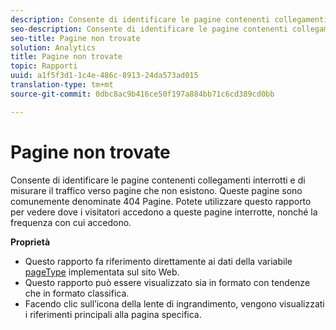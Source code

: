 ```yaml
---
description: Consente di identificare le pagine contenenti collegamenti interrotti e di misurare il traffico verso pagine che non esistono. Queste pagine sono comunemente denominate 404 Pagine. Potete utilizzare questo rapporto per vedere dove i visitatori accedono a queste pagine interrotte, nonché la frequenza con cui accedono.
seo-description: Consente di identificare le pagine contenenti collegamenti interrotti e di misurare il traffico verso pagine che non esistono. Queste pagine sono comunemente denominate 404 Pagine. Potete utilizzare questo rapporto per vedere dove i visitatori accedono a queste pagine interrotte, nonché la frequenza con cui accedono.
seo-title: Pagine non trovate
solution: Analytics
title: Pagine non trovate
topic: Rapporti
uuid: a1f5f3d1-1c4e-486c-8913-24da573ad015
translation-type: tm+mt
source-git-commit: 0dbc8ac9b416ce50f197a884bb71c6cd389cd0bb

---
```



# Pagine non trovate

Consente di identificare le pagine contenenti collegamenti interrotti e di misurare il traffico verso pagine che non esistono. Queste pagine sono comunemente denominate 404 Pagine. Potete utilizzare questo rapporto per vedere dove i visitatori accedono a queste pagine interrotte, nonché la frequenza con cui accedono.

**Proprietà**

* Questo rapporto fa riferimento direttamente ai dati della variabile [pageType](https://marketing.adobe.com/resources/help/en_US/sc/implement/c_pagetype.html) implementata sul sito Web.
* Questo rapporto può essere visualizzato sia in formato con tendenze che in formato classifica.
* Facendo clic sull’icona della lente di ingrandimento, vengono visualizzati i riferimenti principali alla pagina specifica.

